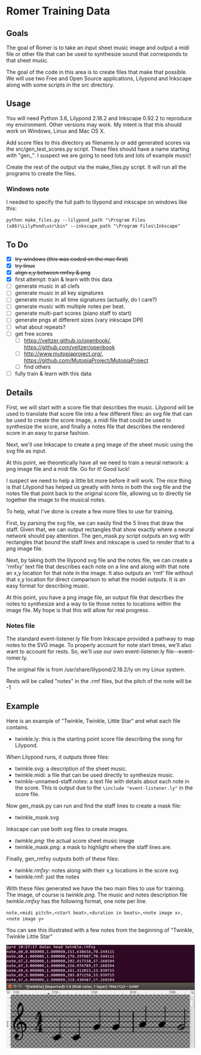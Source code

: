 # Romer Training Data

## Goals

The goal of Romer is to take an input sheet music image and output a midi file or other file that can be used to synthesize sound that corresponds to that sheet music.

The goal of the code in this area is to create files that make that possible.  We will use two Free and Open Source applications, Lilypond and Inkscape along with some scripts in the src directory.

## Usage

You will need Python 3.6, Lilypond 2.18.2 and Inkscape 0.92.2 to reproduce my environment.  Other versions may work.  My intent is that this should work on Windows, Linux and Mac OS X.

Add score files to this directory as filename.ly or add generated scores via the src/gen_test_scores.py script.  These files should have a name starting with "gen_".  I suspect we are going to need lots and lots of example music!

Create the rest of the output via the make_files.py script.  It will run all the programs to create the files.

### Windows note

I needed to specify the full path to lilypond and inkscape on windows like this:

```
python make_files.py --lilypond_path "\Program Files (x86)\LilyPond\usr\bin" --inkscape_path "\Program Files\Inkscape"
```

## To Do

- [x] ~~try windows (this was coded on the mac first)~~
- [x] ~~try linux~~
- [x] ~~align x,y between rmfxy & png~~
- [x] first attempt: train & learn with this data
- [ ] generate music in all clefs
- [ ] generate music in all key signatures
- [ ] generate music in all time signatures (actually, do I care?)
- [ ] generate music with multiple notes per beat.
- [ ] generate multi-part scores (piano staff to start)
- [ ] generate pngs at different sizes (vary inkscape DPI)
- [ ] what about repeats?
- [ ] get free scores
  - [ ] https://veltzer.github.io/openbook/, https://github.com/veltzer/openbook
  - [ ] http://www.mutopiaproject.org/, https://github.com/MutopiaProject/MutopiaProject
  - [ ] find others
- [ ] fully train & learn with this data

## Details

First, we will start with a score file that describes the music. Lilypond will be used to translate that score file into a few different files: an svg file that can be used to create the score image, a midi file that could be used to synthesize the score, and finally a notes file that describes the rendered score in an easy to parse fashion.

Next, we'll use Inkscape to create a png image of the sheet music using the svg file as input.

At this point, we theoretically have all we need to train a neural network: a png image file and a midi file.  Go for it! Good luck!

I suspect we need to help a little bit more before it will work.  The nice thing is that Lilypond has helped us greatly with hints in both the svg file and the notes file that point back to the original score file, allowing us to directly tie together the image to the musical notes.

To help, what I've done is create a few more files to use for training.

First, by parsing the svg file, we can easily find the 5 lines that draw the staff.  Given that, we can output rectangles that show exactly where a neural network should pay attention.  The gen_mask.py script outputs an svg with rectangles that bound the staff lines and inkscape is used to render that to a png image file.

Next, by taking both the lilypond svg file and the notes file, we can create a 'rmfxy' text file that describes each note on a line and along with that note an x,y location for that note in the image.  It also outputs an 'rmf' file without that x,y location for direct comparison to what the model outputs.  It is an easy format for describing music.

At this point, you have a png image file, an output file that describes the notes to synthesize and a way to tie those notes to locations within the image file.  My hope is that this will allow for real progress.

### Notes file

The standard event-listener.ly file from Inkscape provided a pathway to map notes to the SVG image.  To properly account for note start times, we'll also want to account for rests.  So, we'll use our own event-listener.ly file--event-romer.ly.

The original file is from /usr/share/lilypond/2.18.2/ly on my Linux system.

Rests will be called "notes" in the .rmf files, but the pitch of the note will be -1

## Example

Here is an example of "Twinkle, Twinkle, Little Star" and what each file contains.

- twinkle.ly: this is the starting point score file describing the song for Lilypond.

When Lilypond runs, it outputs three files:
- twinkle.svg: a description of the sheet music.
- twinkle.midi: a file that can be used directly to synthesize music.
- twinkle-unnamed-staff.notes: a text file with details about each note in the score.  This is output due to the `\include "event-listener.ly"` in the score file.

Now gen_mask.py can run and find the staff lines to create a mask file:
- twinkle_mask.svg

Inkscape can use both svg files to create images.
- *twinkle.png*: the actual score sheet music image
- twinkle_mask.png: a mask to highlight where the staff lines are.

Finally, gen_rmfxy outputs both of these files:
- *twinkle.rmfxy*: notes along with their x,y locations in the score svg
- twinkle.rmf: just the notes

With these files generated we have the two main files to use for training.  The image, of course is *twinkle.png*.  The music and notes description file *twinkle.rmfxy* has the following format, one note per line.

```
note,<midi pitch>,<start beat>,<duration in beats>,<note image x>,<note image y>
```

You can see this illustrated with a few notes from the beginning of "Twinkle, Twinkle Little Star"

![Image of Twinkle notes and score](https://github.com/rogerallen/romer/raw/master/doc/twinkle_note_png.jpg)

